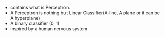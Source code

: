 - contains what is Perceptron.
- A Perceptron is nothing but Linear Classifier(A-line, A plane or it can be A hyperplane)
- A binary classifier (0, 1)
- inspired by a human nervous system
